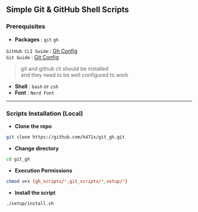 ## Simple Git & GitHub Shell Scripts

### Prerequisites
  - **Packages** : ``git`` ``gh``

  ``GitHub CLI Guide`` :   [Gh Config](config/gh_config.md)  
  ``Git Guide`` :   [Git Config](config/git_config.md)  
  > git and github cli should be installed  
    and they need to be well configured to work

  - **Shell** : ``bash`` or ``zsh``
  - **Font** : ``Nerd Font``

___

### Scripts Installation (Local)

- **Clone the repo**
```sh
git clone https://github.com/h471x/git_gh.git
```
- **Change directory**
```sh
cd git_gh
```
- **Execution Permissions**
```sh
chmod u+x {gh_scripts/*,git_scripts/*,setup/*}
```
- **Install the script**
```sh
./setup/install.sh
```